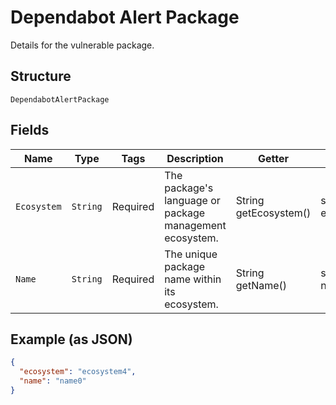 
# Dependabot Alert Package

Details for the vulnerable package.

## Structure

`DependabotAlertPackage`

## Fields

| Name | Type | Tags | Description | Getter | Setter |
|  --- | --- | --- | --- | --- | --- |
| `Ecosystem` | `String` | Required | The package's language or package management ecosystem. | String getEcosystem() | setEcosystem(String ecosystem) |
| `Name` | `String` | Required | The unique package name within its ecosystem. | String getName() | setName(String name) |

## Example (as JSON)

```json
{
  "ecosystem": "ecosystem4",
  "name": "name0"
}
```

